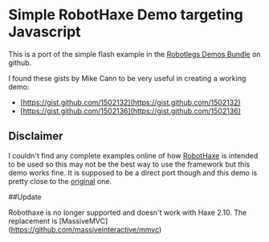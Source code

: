 Simple RobotHaxe Demo targeting Javascript
==========

This is a port of the simple flash example in the [Robotlegs Demos Bundle](https://github.com/robotlegs/robotlegs-demos-Bundle/tree/master/HelloFlash) on github.

I found these gists by Mike Cann to be very useful in creating a working demo:

* [https://gist.github.com/1502132](https://gist.github.com/1502132)
* [https://gist.github.com/1502136](https://gist.github.com/1502136)

## Disclaimer

I couldn't find any complete examples online of how [RobotHaxe](https://github.com/DavidPeek/robothaxe) is intended to be used so this may not be the best way to use the framework but this demo works fine.  It is supposed to be a direct port though and this demo is pretty close to the [original](https://github.com/robotlegs/robotlegs-demos-Bundle/tree/master/HelloFlash) one.

##Update

Robothaxe is no longer supported and doesn't work with Haxe 2.10.  The replacement is [MassiveMVC] (https://github.com/massiveinteractive/mmvc)